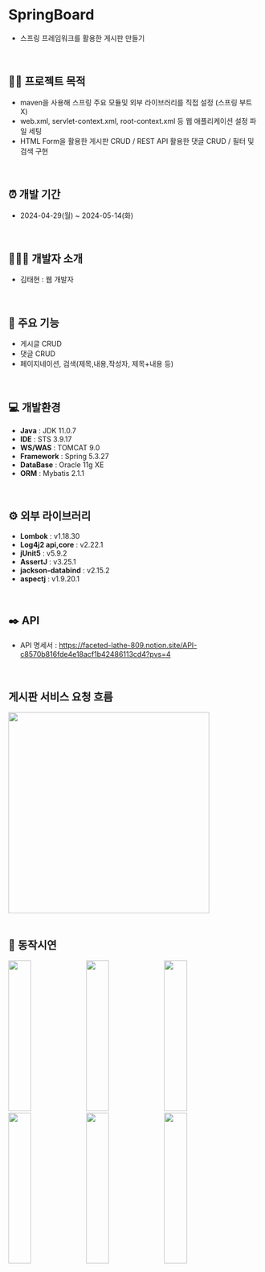 # SpringBoard
- 스프링 프레임워크를 활용한 게시판 만들기
<br>

## 👨‍🏫 프로젝트 목적
- maven을 사용해 스프링 주요 모듈및 외부 라이브러리를 직접 설정 (스프링 부트 X)
- web.xml, servlet-context.xml, root-context.xml 등 웹 애플리케이션 설정 파일 세팅
- HTML Form을 활용한 게시판 CRUD / REST API 활용한 댓글 CRUD / 필터 및 검색 구현
<br>

## ⏰ 개발 기간 
- 2024-04-29(월) ~ 2024-05-14(화)
<br>

## 🧑‍🤝‍🧑 개발자 소개 
- 김태현 : 웹 개발자
<br>

## 📌 주요 기능
- 게시글 CRUD
- 댓글 CRUD
- 페이지네이션, 검색(제목,내용,작성자, 제목+내용 등)
<br>

## 💻 개발환경
- **Java** : JDK 11.0.7
- **IDE** : STS 3.9.17
- **WS/WAS** :  TOMCAT 9.0
- **Framework** : Spring 5.3.27
- **DataBase** : Oracle 11g XE
- **ORM** : Mybatis 2.1.1
<br>

## ⚙️ 외부 라이브러리
- **Lombok** : v1.18.30 
- **Log4j2 api,core** : v2.22.1 
- **jUnit5** : v5.9.2
- **AssertJ** : v3.25.1
- **jackson-databind** : v2.15.2
- **aspectj** : v1.9.20.1
<br>

## ✒️ API
- API 명세서 : https://faceted-lathe-809.notion.site/API-c8570b816fde4e18acf1b42486113cd4?pvs=4
<br>

##  게시판 서비스 요청 흐름
<div align='start'>
    <img height="400px" src="https://github.com/slf4bw92/SpringBoardv2/assets/168201465/dcfb10a1-07bf-464f-b71a-3fb1896b1af9"/>
</div>
<br>

## 📱 동작시연
<div align='start'>
  <img width='30%' height="300px" src="https://github.com/slf4bw92/SpringBoardv2/assets/168201465/5c5cb492-7ebf-4917-8547-d9331c8ff069"/>
  <img width='30%' height="300px" src="https://github.com/slf4bw92/SpringBoardv2/assets/168201465/a5814efb-f496-4300-a7b9-8d900b2856e4"/>
  <img width='30%' height="300px" src="https://github.com/slf4bw92/SpringBoardv2/assets/168201465/35f050ed-71c0-4151-9ff4-0fe2a35f6060"/>
</div>
<div align='start'>
  <img width='30%' height="300px" src="https://github.com/slf4bw92/SpringBoardv2/assets/168201465/1ea0894c-6191-417a-8ad9-9631e38e29eb"/>
  <img width='30%' height="300px" src="https://github.com/slf4bw92/SpringBoardv2/assets/168201465/34370ff9-6a1c-4133-9c30-c889edac7ed0"/>
  <img width='30%' height="300px" src="https://github.com/slf4bw92/SpringBoardv2/assets/168201465/d959c60b-fd0e-4107-8622-644bee71ea5c"/>
</div>



